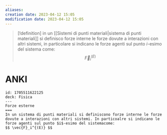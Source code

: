 ```yaml
---
aliases: 
creation date: 2023-04-12 15:05
modification date: 2023-04-12 15:05
---
```


>[!definition]
>in un [[Sistemi di punti materiali|sistema di punti materiali]] si definisco forze interne le forze dovute a interazioni con altri sistemi, in particolare si indicano le forze agenti sul punto $i$-esimo del sistema come:
> $$ \vec{F}_{i}^{(E)} $$

# ANKI

```anki
id: 1705511622125
deck: Fisica
---
Forze esterne
===
In un sistema di punti materiali si definiscono forze interne le forze dovute a interazioni con altri sistemi. In particoalre si indicano le forze agenti sul punto $i$-esimo del sistemacome:
$$ \vec{F}_i^{(E)} $$
```
